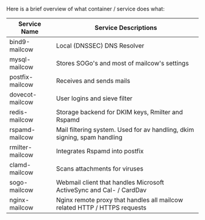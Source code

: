 Here is a brief overview of what container / service does what:

| Service Name  | Service Descriptions                                                      |
| --------------- | ------------------------------------------------------------------------- |
| bind9-mailcow   | Local (DNSSEC) DNS Resolver                                               |
| mysql-mailcow   | Stores SOGo's and most of mailcow's settings                                         |
| postfix-mailcow | Receives and sends mails                                                  |
| dovecot-mailcow | User logins and sieve filter                                              |
| redis-mailcow   | Storage backend for DKIM keys, Rmilter and Rspamd                         |
| rspamd-mailcow  | Mail filtering system. Used for av handling, dkim signing, spam handling  |
| rmilter-mailcow | Integrates Rspamd into postfix                                            |
| clamd-mailcow   | Scans attachments for viruses                                             |
| sogo-mailcow    | Webmail client that handles Microsoft ActiveSync and Cal- / CardDav       |
| nginx-mailcow   | Nginx remote proxy that handles all mailcow related HTTP / HTTPS requests |

